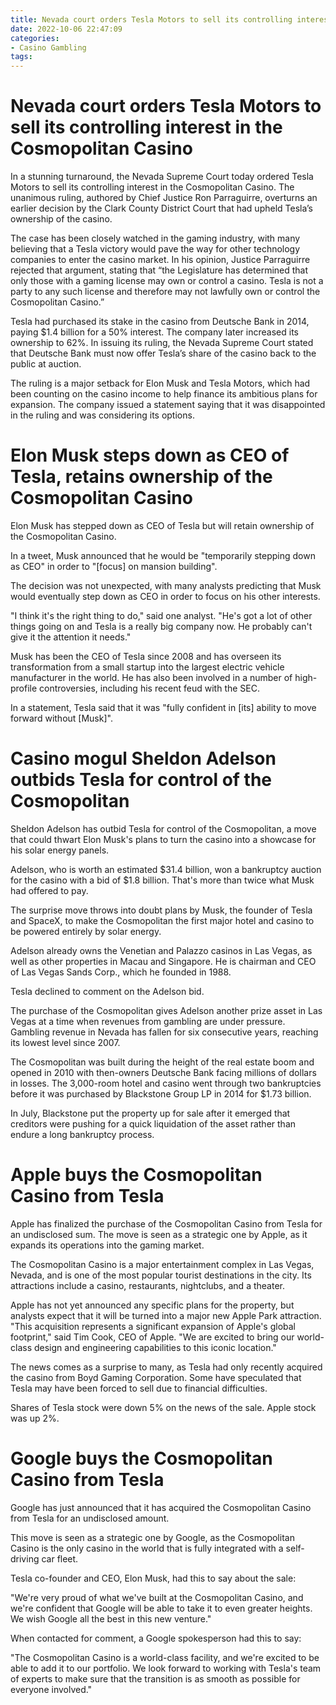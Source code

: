 ```yaml
---
title: Nevada court orders Tesla Motors to sell its controlling interest in the Cosmopolitan Casino
date: 2022-10-06 22:47:09
categories:
- Casino Gambling
tags:
---
```



#  Nevada court orders Tesla Motors to sell its controlling interest in the Cosmopolitan Casino

In a stunning turnaround, the Nevada Supreme Court today ordered Tesla Motors to sell its controlling interest in the Cosmopolitan Casino. The unanimous ruling, authored by Chief Justice Ron Parraguirre, overturns an earlier decision by the Clark County District Court that had upheld Tesla’s ownership of the casino.

The case has been closely watched in the gaming industry, with many believing that a Tesla victory would pave the way for other technology companies to enter the casino market. In his opinion, Justice Parraguirre rejected that argument, stating that “the Legislature has determined that only those with a gaming license may own or control a casino. Tesla is not a party to any such license and therefore may not lawfully own or control the Cosmopolitan Casino.”

Tesla had purchased its stake in the casino from Deutsche Bank in 2014, paying $1.4 billion for a 50% interest. The company later increased its ownership to 62%. In issuing its ruling, the Nevada Supreme Court stated that Deutsche Bank must now offer Tesla’s share of the casino back to the public at auction.

The ruling is a major setback for Elon Musk and Tesla Motors, which had been counting on the casino income to help finance its ambitious plans for expansion. The company issued a statement saying that it was disappointed in the ruling and was considering its options.

#  Elon Musk steps down as CEO of Tesla, retains ownership of the Cosmopolitan Casino

Elon Musk has stepped down as CEO of Tesla but will retain ownership of the Cosmopolitan Casino.

In a tweet, Musk announced that he would be "temporarily stepping down as CEO" in order to "[focus] on mansion building".

The decision was not unexpected, with many analysts predicting that Musk would eventually step down as CEO in order to focus on his other interests.

"I think it's the right thing to do," said one analyst. "He's got a lot of other things going on and Tesla is a really big company now. He probably can't give it the attention it needs."

Musk has been the CEO of Tesla since 2008 and has overseen its transformation from a small startup into the largest electric vehicle manufacturer in the world. He has also been involved in a number of high-profile controversies, including his recent feud with the SEC.

In a statement, Tesla said that it was "fully confident in [its] ability to move forward without [Musk]".

#  Casino mogul Sheldon Adelson outbids Tesla for control of the Cosmopolitan

Sheldon Adelson has outbid Tesla for control of the Cosmopolitan, a move that could thwart Elon Musk's plans to turn the casino into a showcase for his solar energy panels.

Adelson, who is worth an estimated $31.4 billion, won a bankruptcy auction for the casino with a bid of $1.8 billion. That's more than twice what Musk had offered to pay.

The surprise move throws into doubt plans by Musk, the founder of Tesla and SpaceX, to make the Cosmopolitan the first major hotel and casino to be powered entirely by solar energy.

Adelson already owns the Venetian and Palazzo casinos in Las Vegas, as well as other properties in Macau and Singapore. He is chairman and CEO of Las Vegas Sands Corp., which he founded in 1988.

Tesla declined to comment on the Adelson bid.

The purchase of the Cosmopolitan gives Adelson another prize asset in Las Vegas at a time when revenues from gambling are under pressure. Gambling revenue in Nevada has fallen for six consecutive years, reaching its lowest level since 2007.

The Cosmopolitan was built during the height of the real estate boom and opened in 2010 with then-owners Deutsche Bank facing millions of dollars in losses. The 3,000-room hotel and casino went through two bankruptcies before it was purchased by Blackstone Group LP in 2014 for $1.73 billion.

In July, Blackstone put the property up for sale after it emerged that creditors were pushing for a quick liquidation of the asset rather than endure a long bankruptcy process.

#  Apple buys the Cosmopolitan Casino from Tesla

Apple has finalized the purchase of the Cosmopolitan Casino from Tesla for an undisclosed sum. The move is seen as a strategic one by Apple, as it expands its operations into the gaming market.

The Cosmopolitan Casino is a major entertainment complex in Las Vegas, Nevada, and is one of the most popular tourist destinations in the city. Its attractions include a casino, restaurants, nightclubs, and a theater.

Apple has not yet announced any specific plans for the property, but analysts expect that it will be turned into a major new Apple Park attraction. "This acquisition represents a significant expansion of Apple's global footprint," said Tim Cook, CEO of Apple. "We are excited to bring our world-class design and engineering capabilities to this iconic location."

The news comes as a surprise to many, as Tesla had only recently acquired the casino from Boyd Gaming Corporation. Some have speculated that Tesla may have been forced to sell due to financial difficulties.

Shares of Tesla stock were down 5% on the news of the sale. Apple stock was up 2%.

#  Google buys the Cosmopolitan Casino from Tesla

Google has just announced that it has acquired the Cosmopolitan Casino from Tesla for an undisclosed amount.

This move is seen as a strategic one by Google, as the Cosmopolitan Casino is the only casino in the world that is fully integrated with a self-driving car fleet.

Tesla co-founder and CEO, Elon Musk, had this to say about the sale:

"We're very proud of what we've built at the Cosmopolitan Casino, and we're confident that Google will be able to take it to even greater heights. We wish Google all the best in this new venture."

When contacted for comment, a Google spokesperson had this to say:

"The Cosmopolitan Casino is a world-class facility, and we're excited to be able to add it to our portfolio. We look forward to working with Tesla's team of experts to make sure that the transition is as smooth as possible for everyone involved."